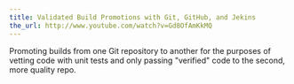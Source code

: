 ```yaml
---
title: Validated Build Promotions with Git, GitHub, and Jekins
the_url: http://www.youtube.com/watch?v=Gd8OfAmKkMQ
---
```


Promoting builds from one Git repository to another for the purposes of vetting code with unit tests and only passing "verified" code to the second, more quality repo.
